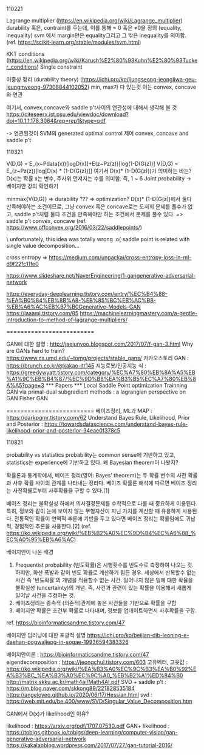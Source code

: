 110221


Lagrange multiplier (https://en.wikipedia.org/wiki/Lagrange_multiplier)
durability
혹은, contraint를 주는데, 이를 통해 = 0 혹은  ≠0을 정의 (equality, inequality)
svm 에서 margin안은 equality그리고 그 밖은 inequality를 의미함. 
(ref. https://scikit-learn.org/stable/modules/svm.html)

KKT conditions (https://en.wikipedia.org/wiki/Karush%E2%80%93Kuhn%E2%80%93Tucker_conditions)
Single constraint

이중성 정리 (durability theory) (https://ichi.pro/ko/ijungseong-jeongliwa-geu-jeungmyeong-97308844102052)
min, max가 다 있는것 이는 
convex, concave 와 연관

여기서, convex,concave와 saddle p't사이의 연관성에 대해서 생각해 볼 것
https://citeseerx.ist.psu.edu/viewdoc/download?doi=10.1.1.178.3064&rep=rep1&type=pdf

-> 연관된것이 SVM의 
generated optimal control 제어 
convex, concave and saddle p't


110321

V(D,G) = E_(x~Pdata(x))[logD(x)]+E(z~Pz(z))[log(1-D(G(z))]
V(D,G) = E_(z~Pz(z))[log[D(x) * (1-D(G(z))]]
여기서 D(x)* (1-D(G(z)))가 의미하는 바는?
D(x)는 확률 
x는 변수, 주사위 던져지는 수를 의미함. 즉, 1 ~ 6
Joint probability -> 베이지안 강의 확인하기

minmax{V(D,G)} => durability 
??? =>  optimization?
D(x)* (1-D(G(z))에서 둘다 만족해야하는 조건이므로, 그냥 convex 혹은 concave로는 도저희 문제를 풀수가 없고, saddle p't처럼 둘다 조건을 만족해야만 하는 조건에서 문제를 풀수 있다. => saddle p't convex, concave (ref. https://www.offconvex.org/2016/03/22/saddlepoints/)

\\ unfortunately, this idea was totally wrong :o( 
saddle point is related with single value decomposition...


cross entropy => https://medium.com/unpackai/cross-entropy-loss-in-ml-d9f22fc11fe0



https://www.slideshare.net/NaverEngineering/1-gangenerative-adversarial-network


https://everyday-deeplearning.tistory.com/entry/%EC%B4%88-%EA%B0%84%EB%8B%A8-%EB%85%BC%EB%AC%B8-%EB%A6%AC%EB%B7%B0Generative-Models-GAN
https://jaaamj.tistory.com/85
https://machinelearningmastery.com/a-gentle-introduction-to-method-of-lagrange-multipliers/

=========================

GAN에 대한 설명 : http://jaejunyoo.blogspot.com/2017/07/f-gan-3.html
Why are GANs hard to train? https://www.cs.umd.edu/~tomg/projects/stable_gans/
카카오스토리 GAN : https://brunch.co.kr/@kakao-it/145
지능로봇/인공지능 식 : https://greedywyatt.tistory.com/category/%EC%A7%80%EB%8A%A5%EB%A1%9C%EB%B4%87/%EC%9D%B8%EA%B3%B5%EC%A7%80%EB%8A%A5?page=3
*** Papers ***
Local Saddle Point optimization 
Trainning GAN via primal-dual subgradient methods : a lagrangian perspective on GAN
Fisher GAN

=========================
베이즈정리, ML과 MAP : https://darkpgmr.tistory.com/62
Understand Bayes Rule, Likelihood, Prior and Posterior : https://towardsdatascience.com/understand-bayes-rule-likelihood-prior-and-posterior-34eae0f378c5

110821

probability vs statistics 
probability는 common sense에 기반하고 있고,
statistics는 experience에 기반하고 있다. 
왜 Bayesian theorem이 나왓지?

확률론과 통계학에서, 베이즈 정리(영어: Bayes’ theorem)는 두 확률 변수의 사전 확률과 사후 확률 사이의 관계를 나타내는 정리다. 베이즈 확률론 해석에 따르면 베이즈 정리는 사전확률로부터 사후확률을 구할 수 있다.[1]

베이즈 정리는 불확실성 하에서 의사결정문제를 수학적으로 다룰 때 중요하게 이용된다. 특히, 정보와 같이 눈에 보이지 않는 무형자산이 지닌 가치를 계산할 때 유용하게 사용된다. 전통적인 확률이 연역적 추론에 기반을 두고 있다면 베이즈 정리는 확률임에도 귀납적, 경험적인 추론을 사용한다.[2]
(ref. https://ko.wikipedia.org/wiki/%EB%B2%A0%EC%9D%B4%EC%A6%88_%EC%A0%95%EB%A6%AC)

베이지안이 나온 배경 
1) Frequentist probability (빈도확률)은 시행횟수를 빈도수로 측정하여 나오는 것. 하지만, 화산 폭발과 같이 빈도 확률로 계산하기 힘든 경우. 세상에서 반복할수 없는 사건 즉 '빈도확률'의 개념을 적용할수 없는 사건. 일어나지 않은 일에 대한 확율을 불확실성 (uncertainty)의 개념. 즉, 사건과 관련이 있는 확률을 이용해서 새롭게 일어날 사건을 추정하는 것. 
2) 베이즈정리는 종속적 (의존적)관계에 놓은 사건들을 기반으로 확률을 구함
3) 베이지안 확률은 조건부 확률로 나타내며, 정보를 업데이트하면서 사후확률을 구함. 


ref. https://bioinformaticsandme.tistory.com/47

베이지안 딥러닝에 대한 포괄적 설명 
https://ichi.pro/ko/beijian-dib-leoning-e-daehan-pogwaljeog-in-sogae-19936594383326

베이지안이론 : https://bioinformaticsandme.tistory.com/47
eigendecomposition : https://jeongchul.tistory.com/603
고유벡터, 고윳값 : https://ko.wikipedia.org/wiki/%EA%B3%A0%EC%9C%B3%EA%B0%92%EA%B3%BC_%EA%B3%A0%EC%9C%A0_%EB%B2%A1%ED%84%B0
http://matrix.skku.ac.kr/math4ai/Math4AI.pdf
SVD + saddle p't : https://m.blog.naver.com/skkong89/221828535184
https://angeloyeo.github.io/2020/06/17/Hessian.html
svd : https://web.mit.edu/be.400/www/SVD/Singular_Value_Decomposition.htm


GAN에서 D(x)가 likelihood인 이유? 


likelihood : https://arxiv.org/pdf/1707.07530.pdf
GAN+ likelihood : https://tobigs.gitbook.io/tobigs/deep-learning/computer-vision/gan-generative-adversarial-network
https://kakalabblog.wordpress.com/2017/07/27/gan-tutorial-2016/

